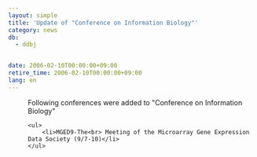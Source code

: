 ```yaml
---
layout: simple
title: 'Update of "Conference on Information Biology"'
category: news
db:
  - ddbj


date: 2006-02-10T00:00:00+09:00
retire_time: 2006-02-10T00:00:00+09:00
lang: en
---
```


<dd>Following conferences were added to "Conference on Information Biology"
<dd>

    <ul>
        <li>MGED9-The<br> Meeting of the Microarray Gene Expression Data Society (9/7-10)</li>
    </ul>
</dd>
</dd>
